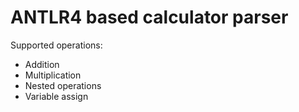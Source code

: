 # ANTLR4 based calculator parser
Supported operations:
* Addition
* Multiplication
* Nested operations
* Variable assign
